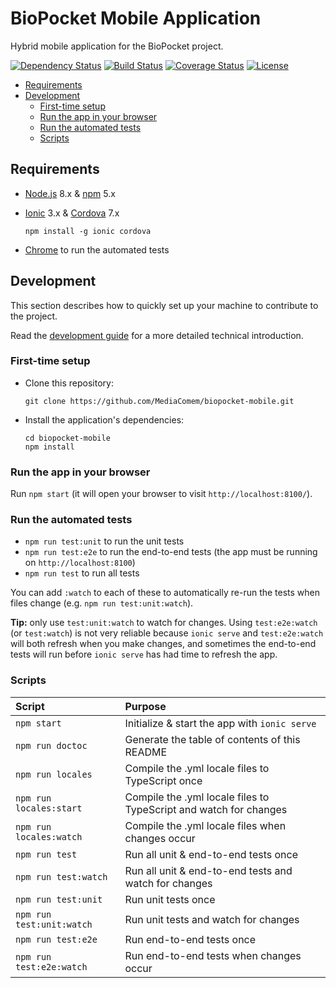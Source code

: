 # BioPocket Mobile Application

Hybrid mobile application for the BioPocket project.

[![Dependency Status](https://gemnasium.com/badges/github.com/MediaComem/biopocket-mobile.svg)](https://gemnasium.com/github.com/MediaComem/biopocket-mobile)
[![Build Status](https://travis-ci.org/MediaComem/biopocket-mobile.svg?branch=master)](https://travis-ci.org/MediaComem/biopocket-mobile)
[![Coverage Status](https://coveralls.io/repos/github/MediaComem/biopocket-mobile/badge.svg?branch=master)](https://coveralls.io/github/MediaComem/biopocket-mobile?branch=master)
[![License](https://img.shields.io/badge/License-MIT-blue.svg)](LICENSE.txt)

<!-- START doctoc generated TOC please keep comment here to allow auto update -->
<!-- DON'T EDIT THIS SECTION, INSTEAD RE-RUN doctoc TO UPDATE -->


- [Requirements](#requirements)
- [Development](#development)
  - [First-time setup](#first-time-setup)
  - [Run the app in your browser](#run-the-app-in-your-browser)
  - [Run the automated tests](#run-the-automated-tests)
  - [Scripts](#scripts)

<!-- END doctoc generated TOC please keep comment here to allow auto update -->



## Requirements

* [Node.js](https://nodejs.org) 8.x & [npm](https://www.npmjs.com) 5.x
* [Ionic](https://ionicframework.com) 3.x & [Cordova](https://cordova.apache.org) 7.x

      npm install -g ionic cordova
* [Chrome](https://www.google.com/chrome/) to run the automated tests



## Development

This section describes how to quickly set up your machine to contribute to the project.

Read the [development guide](DEVELOPMENT.md) for a more detailed technical introduction.

### First-time setup

* Clone this repository:

      git clone https://github.com/MediaComem/biopocket-mobile.git

* Install the application's dependencies:

      cd biopocket-mobile
      npm install

### Run the app in your browser

Run `npm start` (it will open your browser to visit `http://localhost:8100/`).

### Run the automated tests

* `npm run test:unit` to run the unit tests
* `npm run test:e2e` to run the end-to-end tests (the app must be running on `http://localhost:8100`)
* `npm run test` to run all tests

You can add `:watch` to each of these to automatically re-run the tests when files change (e.g. `npm run test:unit:watch`).

**Tip:** only use `test:unit:watch` to watch for changes.
Using `test:e2e:watch` (or `test:watch`) is not very reliable because
`ionic serve` and `test:e2e:watch` will both refresh when you make changes,
and sometimes the end-to-end tests will run before `ionic serve` has had time
to refresh the app.

### Scripts

| Script                    | Purpose                                                           |
| :---                      | :---                                                              |
| `npm start`               | Initialize & start the app with `ionic serve`                     |
| `npm run doctoc`          | Generate the table of contents of this README                     |
| `npm run locales`         | Compile the .yml locale files to TypeScript once                  |
| `npm run locales:start`   | Compile the .yml locale files to TypeScript and watch for changes |
| `npm run locales:watch`   | Compile the .yml locale files when changes occur                  |
| `npm run test`            | Run all unit & end-to-end tests once                              |
| `npm run test:watch`      | Run all unit & end-to-end tests and watch for changes             |
| `npm run test:unit`       | Run unit tests once                                               |
| `npm run test:unit:watch` | Run unit tests and watch for changes                              |
| `npm run test:e2e`        | Run end-to-end tests once                                         |
| `npm run test:e2e:watch`  | Run end-to-end tests when changes occur                           |
